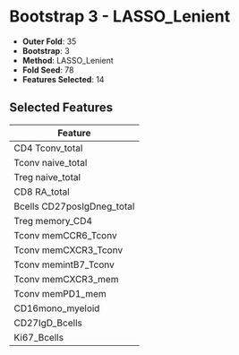 # Bootstrap 3 - LASSO_Lenient

- **Outer Fold**: 35
- **Bootstrap**: 3
- **Method**: LASSO_Lenient
- **Fold Seed**: 78
- **Features Selected**: 14

## Selected Features

| Feature |
|---------|
| CD4 Tconv_total |
| Tconv naive_total |
| Treg naive_total |
| CD8 RA_total |
| Bcells CD27posIgDneg_total |
| Treg memory_CD4 |
| Tconv memCCR6_Tconv |
| Tconv memCXCR3_Tconv |
| Tconv memintB7_Tconv |
| Tconv memCXCR3_mem |
| Tconv memPD1_mem |
| CD16mono_myeloid |
| CD27IgD_Bcells |
| Ki67_Bcells |
